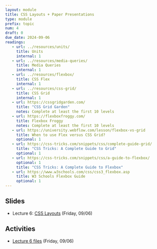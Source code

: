 ```yaml
---
layout: module
title: CSS Layouts + Paper Presentations
type: module
prefix: topic
num: 4
draft: 0
due_date: 2024-09-06
readings: 
   - url: ../resources/units/
     title: Units
     internal: 1
   - url: ../resources/media-queries/
     title: Media Queries
     internal: 1
   - url: ../resources/flexbox/
     title: CSS Flex
     internal: 1
   - url: ../resources/css-grid/
     title: CSS Grid
     internal: 1
   - url: https://cssgridgarden.com/
     title: "CSS Grid Garden"
     notes: Complete at least the first 10 levels
   - url: https://flexboxfroggy.com/
     title: Flexbox Froggy
     notes: Complete at least the first 10 levels
   - url: https://university.webflow.com/lesson/flexbox-vs-grid
     title: When to use Flex versus CSS Grid?
     optional: 1
   - url: https://css-tricks.com/snippets/css/complete-guide-grid/
     title: "CSS Tricks: A Complete Guide to Grid"
     optional: 1
   - url: https://css-tricks.com/snippets/css/a-guide-to-flexbox/
     optional: 1
     title: "CSS Tricks: A Complete Guide to Flexbox"
   - url: https://www.w3schools.com/css/css3_flexbox.asp
     title: W3 Schools Flexbox Guide
     optional: 1
---
```



## Slides
* Lecture 6: <a href="https://docs.google.com/presentation/d/1PjbqofH0W1PCIyM9TqDYib1poSJdeoia/edit?usp=sharing&ouid=113376576186080604800&rtpof=true&sd=true" target="_blank">CSS Layouts</a> (Friday, 09/06)


## Activities
* <a href="/fall2024/course-files/lectures/lecture06.zip">Lecture 6 files</a> (Friday, 09/06)
